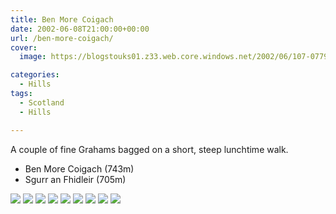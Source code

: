 ```yaml
---
title: Ben More Coigach
date: 2002-06-08T21:00:00+00:00
url: /ben-more-coigach/
cover: 
  image: https://blogstouks01.z33.web.core.windows.net/2002/06/107-0779_IMG-1.jpg

categories:
  - Hills
tags:
  - Scotland
  - Hills

---
```

A couple of fine Grahams bagged on a short, steep lunchtime walk.

- Ben More Coigach (743m)
- Sgurr an Fhidleir (705m)

![](https://blogstouks01.z33.web.core.windows.net/2023/08/107-0772_IMG.jpg)
![](https://blogstouks01.z33.web.core.windows.net/2023/08/107-0773_IMG.jpg)
![](https://blogstouks01.z33.web.core.windows.net/2023/08/107-0774_IMG.jpg)
![](https://blogstouks01.z33.web.core.windows.net/2023/08/107-0776_IMG.jpg)
![](https://blogstouks01.z33.web.core.windows.net/2023/08/107-0779_IMG.jpg)
![](https://blogstouks01.z33.web.core.windows.net/2023/08/107-0781_IMG.jpg)
![](https://blogstouks01.z33.web.core.windows.net/2023/08/107-0788_IMG.jpg)
![](https://blogstouks01.z33.web.core.windows.net/2023/08/107-0786_IMG.jpg)
![](https://blogstouks01.z33.web.core.windows.net/2023/08/107-0783_IMG.jpg)
